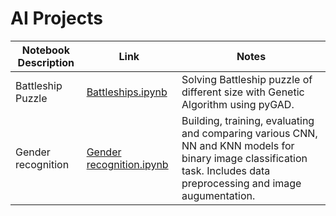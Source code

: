 # AI Projects

| Notebook Description| Link | Notes |
| -------------------| -----|--------|
| Battleship Puzzle| [Battleships.ipynb](https://github.com/pardo-maria/AIProjects/blob/main/Battleships.ipynb)| Solving Battleship puzzle of different size with Genetic Algorithm using pyGAD.| 
| Gender recognition| [Gender recognition.ipynb](https://github.com/pardo-maria/AIProjects/blob/main/Gender%20recognition.ipynb) | Building, training, evaluating and comparing various CNN, NN and KNN models for binary image classification task. Includes data preprocessing and image augumentation.|
